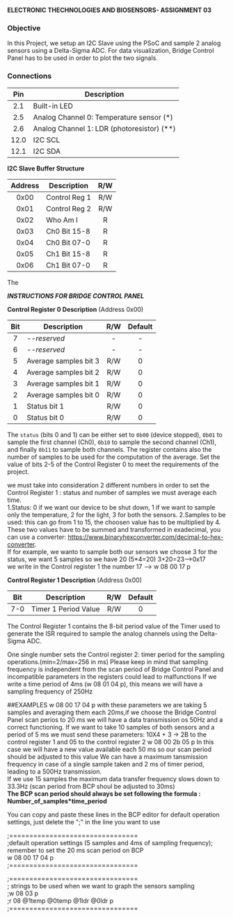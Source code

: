 **ELECTRONIC THECHNOLOGIES AND BIOSENSORS- ASSIGNMENT 03**

### Objective
In this Project, we setup an I2C Slave using the PSoC and sample 2 analog sensors using a Delta-Sigma ADC. For data visualization, Bridge Control Panel has to be used in order to plot the two signals.

### Connections

Pin          | Description |
:-----------:|-------------|
2.1          | Built-in LED
2.5          | Analog Channel 0: Temperature sensor (\*)
2.6          | Analog Channel 1: LDR (photoresistor) (\**)
12.0         | I2C SCL
12.1         | I2C SDA


**I2C Slave Buffer Structure**

Address      | Description   | R/W |
:-----------:|---------------|:---:|
0x00         | Control Reg 1 | R/W |
0x01         | Control Reg 2 | R/W |
0x02         | Who Am I      |  R  |
0x03         | Ch0 Bit 15-8  |  R  |
0x04         | Ch0 Bit 07-0  |  R  |
0x05         | Ch1 Bit 15-8  |  R  |
0x06         | Ch1 Bit 07-0  |  R  |   
The 





***INSTRUCTIONS FOR BRIDGE CONTROL PANEL***
 
**Control Register 0 Description** (Address 0x00)

Bit    | Description           | R/W | Default |
:-----:|-----------------------|:---:|:-------:|
7      | *--reserved*          |  -  |    -    |
6      | *--reserved*          |  -  |    -    |
5      | Average samples bit 3 | R/W |    0    |
4      | Average samples bit 2 | R/W |    0    |
3      | Average samples bit 1 | R/W |    0    |
2      | Average samples bit 0 | R/W |    0    |
1      | Status bit 1          | R/W |    0    |
0      | Status bit 0          | R/W |    0    |

The `status` (bits 0 and 1) can be either set to `0b00` (device stopped), 
`0b01` to sample the first channel (Ch0), `0b10` to sample the second channel
(Ch1), and finally `0b11` to sample both channels.
The register contains also the number of samples to be used for the 
computation of the average. Set the value of bits 2-5 of the Control Register 0
to meet the requirements of the project.

we must take into consideration 2 different numbers in order to set the 
Control Register 1 : status and number of samples we must average each time.  
    1.Status: 0 if we want our device to be shut down, 1 if we want to sample only the temperature, 2 for the light, 3 for both the sensors.
    2.Samples to be used: this can go from 1 to 15, the choosen value has to be multiplied by 4.  
These two values have to be summed and transformed in exadecimal, you can use a converter:
https://www.binaryhexconverter.com/decimal-to-hex-converter.  
If for example, we wanto to sample both our sensors we choose 3 for the status, we want 5 samples so we have 20 (5*4=20) 3+20=23-->0x17  
we write in the Control register 1 the number 17 --> w 08 00 17 p   



**Control Register 1 Description** (Address 0x00)

Bit    | Description           | R/W | Default |
:-----:|-----------------------|:---:|:-------:|
7-0    | Timer 1 Period Value  | R/W |    0    |

The Control Register 1 contains the 8-bit period value of the Timer 
used to generate the ISR required to sample the analog channels 
using the Delta-Sigma ADC.

One single number sets the Control register 2: timer period for the sampling operations.(min=2/max=256 in ms)
Please keep in mind that sampling frequency is independent from the scan period of Bridge Control Panel 
and incompatible parameters in the registers could lead to malfunctions
If we write a time period of 4ms (w 08 01 04 p), this means we will have a sampling frequency of 250Hz 


##EXAMPLES
w 08 00 17 04 p
with these parameters we are taking 5 samples and averaging them each 20ms,if we choose 
the Bridge Control Panel scan perios to 20 ms we will have a data transmission os 50Hz 
and a correct functioning.
If we want to take 10 samples of both sensors and a period of 5 ms we must send these parameters: 
10X4 + 3 -> 2B to the control register 1 and 05 to the control register 2
w 08 00 2b 05 p
In this case we will have a new value available each 50 ms so our scan period should be adjusted to this value 
We can have a maximum tansmission frequency in case of a single sample taken and 2 ms of timer period, leading to a 500Hz transmission.  
If we use 15 samples the maximum data transfer frequency slows down to 33.3Hz (scan period from BCP shoul be adjusted to 30ms)    
**The BCP scan period should always be set following the formula : Number_of_samples*time_period**

You can copy and paste these lines in the BCP editor for default operation settings, just delete the ";" in the line 
you want to use

;================================  
;default operation settings (5 samples and 4ms of sampling frequency); remember to set the 20 ms scan period on BCP  
w 08 00 17 04 p  
;================================  

;================================  
; strings to be used when we want to graph the sensors sampling   
;w 08 03 p  
;r 08 @1temp @0temp @1ldr @0ldr p   
;================================  
